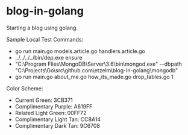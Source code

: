 # blog-in-golang
Starting a blog using golang.

Sample Local Test Commands:

 * go run main.go models.article.go handlers.article.go
 * ../../../../bin/dep.exe ensure
 * "C:\Program Files\MongoDB\Server\3.6\bin\mongod.exe" --dbpath "C:\Projects\Go\src\github.com\etzelm\blog-in-golang\mongodb"
 * go run main.go about_me.go how_its_made.go drop_tables.go 1

Color Scheme:

 * Current Green: 3CB371
 * Complimentary Purple: A619FF
 * Related Light Green: 00FF72
 * Complimentary Light Tan: CC8A14
 * Complimentary Dark Tan: 9C6708